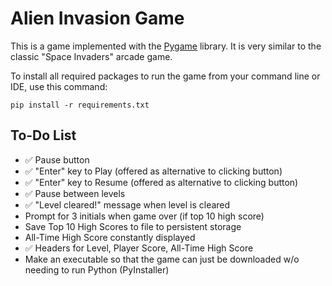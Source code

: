 # Alien Invasion Game
This is a game implemented with the [Pygame](https://www.pygame.org/docs/) library. It is very similar to the classic "Space Invaders" arcade game.

To install all required packages to run the game from your command line or IDE, use this command:

`pip install -r requirements.txt`

## To-Do List
- :white_check_mark: Pause button
- :white_check_mark: "Enter" key to Play (offered as alternative to clicking button)
- :white_check_mark: "Enter" key to Resume (offered as alternative to clicking button)
- :white_check_mark: Pause between levels
- :white_check_mark: "Level cleared!" message when level is cleared
- Prompt for 3 initials when game over (if top 10 high score)
- Save Top 10 High Scores to file to persistent storage
- All-Time High Score constantly displayed
- :white_check_mark: Headers for Level, Player Score, All-Time High Score
- Make an executable so that the game can just be downloaded w/o needing to run Python (PyInstaller)